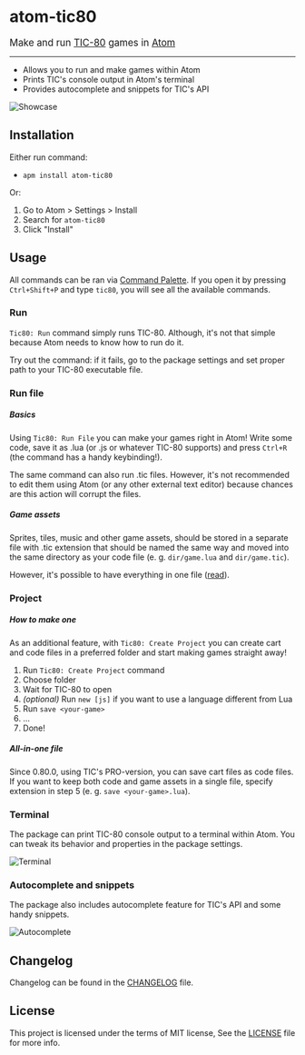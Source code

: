 # atom-tic80

<big>Make and run [TIC-80](https://tic80.com/) games in [Atom](https://atom.io/)</big>

----

<!-- This package for [Atom Editor](https://atom.io/) adds functionality to easily edit and run [TIC-80](https://tic80.com/) games. -->

<!-- This customizable package for [Atom Editor](https://atom.io/) allows you to make and run [TIC-80](https://tic80.com/) games and print all the console output to a built-in terminal. -->

* Allows you to run and make games within Atom
* Prints TIC's console output in Atom's terminal
* Provides autocomplete and snippets for TIC's API

![Showcase](https://user-images.githubusercontent.com/51688199/91285388-96dee980-e7a6-11ea-840f-44fee158a08a.gif)

## Installation

Either run command:<br/>
* `apm install atom-tic80`

Or:
1. Go to Atom > Settings > Install
2. Search for `atom-tic80`
3. Click "Install"

## Usage

All commands can be ran via [Command Palette](https://flight-manual.atom.io/getting-started/sections/atom-basics/#command-palette). If you open it by pressing `Ctrl+Shift+P` and type `tic80`, you will see all the available commands.

### Run

`Tic80: Run` command simply runs TIC-80. Although, it's not that simple because Atom needs to know how to run do it.

Try out the command: if it fails, go to the package settings and set proper path to your TIC-80 executable file.

### Run file

##### Basics

Using `Tic80: Run File` you can make your games right in Atom! Write some code, save it as .lua (or .js or whatever TIC-80 supports) and press `Ctrl+R` (the command has a handy keybinding!).

The same command can also run .tic files. However, it's not recommended to edit them using Atom (or any other external text editor) because chances are this action will corrupt the files.

##### Game assets

Sprites, tiles, music and other game assets, should be stored in a separate file with .tic extension that should be named the same way and moved into the same directory as your code file (e. g. `dir/game.lua` and `dir/game.tic`).

However, it's possible to have everything in one file ([read](#all-in-one-file)).

### Project

##### How to make one

As an additional feature, with `Tic80: Create Project` you can create cart and code files in a preferred folder and start making games straight away!

1. Run `Tic80: Create Project` command
2. Choose folder
3. Wait for TIC-80 to open
4. *(optional)* Run `new [js]` if you want to use a language different from Lua
5. Run `save <your-game>`
6. ...
7. Done!

##### All-in-one file

Since 0.80.0, using TIC's PRO-version, you can save cart files as code files. If you want to keep both code and game assets in a single file, specify extension in step 5 (e. g. `save <your-game>.lua`).

<!-- screenshot -->

### Terminal

The package can print TIC-80 console output to a terminal within Atom. You can tweak its behavior and properties in the package settings.

![Terminal](https://user-images.githubusercontent.com/51688199/91285403-9b0b0700-e7a6-11ea-9533-67eecaf708c2.png)


### Autocomplete and snippets

The package also includes autocomplete feature for TIC's API and some handy snippets.

![Autocomplete](https://user-images.githubusercontent.com/51688199/91285376-95152600-e7a6-11ea-930d-e2aabddad208.png)

## Changelog

Changelog can be found in the [CHANGELOG](CHANGELOG.md) file.

## License

This project is licensed under the terms of MIT license, See the [LICENSE](LICENSE.md) file for more info.
